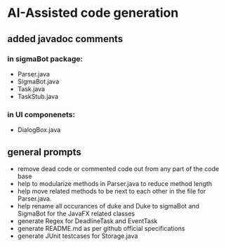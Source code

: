 # AI-Assisted code generation 

## added javadoc comments 
### in sigmaBot package:
- Parser.java
- SigmaBot.java
- Task.java
- TaskStub.java
### in UI componenets:
- DialogBox.java

## general prompts
- remove dead code or commented code out from any part of the code base
- help to modularize methods in Parser.java to reduce method length 
- help move related methods to be next to each other in the file for Parser.java.
- help rename all occurances of duke and Duke to sigmaBot and SigmaBot for the JavaFX related classes
- generate Regex for DeadlineTask and EventTask
- generate README.md as per github official specifications
- generate JUnit testcases for Storage.java